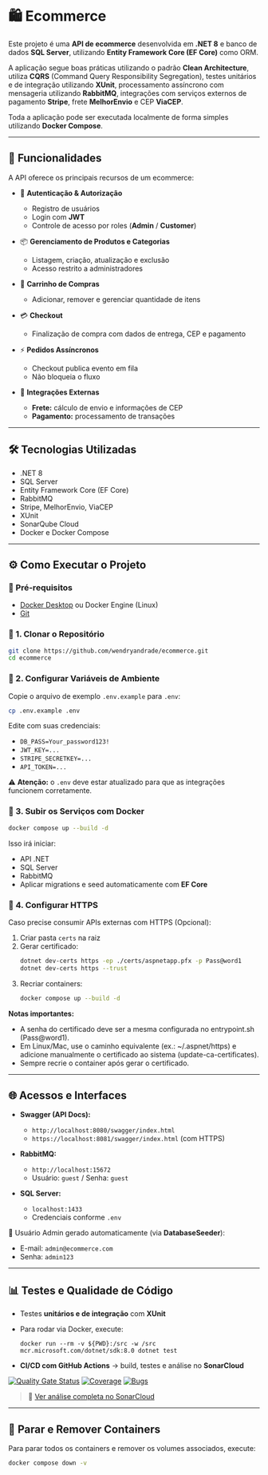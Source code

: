 # 🛍️ Ecommerce

Este projeto é uma **API de ecommerce** desenvolvida em **.NET 8** e banco de dados **SQL Server**, utilizando **Entity Framework Core (EF Core)** como ORM.

A aplicação segue boas práticas utilizando o padrão **Clean Architecture**, utiliza **CQRS** (Command Query Responsibility Segregation), testes unitários e de integração utilizando **XUnit**, processamento assíncrono com mensageria utilizando **RabbitMQ**, integrações com serviços externos de pagamento **Stripe**, frete **MelhorEnvio** e CEP **ViaCEP**.

Toda a aplicação pode ser executada localmente de forma simples utilizando **Docker Compose**.

---

## 🚀 Funcionalidades

A API oferece os principais recursos de um ecommerce:

- 🔑 **Autenticação & Autorização**  
  - Registro de usuários  
  - Login com **JWT**  
  - Controle de acesso por roles (**Admin** / **Customer**)  

- 📦 **Gerenciamento de Produtos e Categorias**  
  - Listagem, criação, atualização e exclusão  
  - Acesso restrito a administradores  

- 🛒 **Carrinho de Compras**  
  - Adicionar, remover e gerenciar quantidade de itens  

- 💳 **Checkout**  
  - Finalização de compra com dados de entrega, CEP e pagamento  

- ⚡ **Pedidos Assíncronos**  
  - Checkout publica evento em fila 
  - Não bloqueia o fluxo  

- 🔗 **Integrações Externas**  
  - **Frete:** cálculo de envio e informações de CEP 
  - **Pagamento:** processamento de transações 

---

## 🛠️ Tecnologias Utilizadas

- .NET 8  
- SQL Server  
- Entity Framework Core (EF Core)  
- RabbitMQ  
- Stripe, MelhorEnvio, ViaCEP  
- XUnit   
- SonarQube Cloud
- Docker e Docker Compose

---

## ⚙️ Como Executar o Projeto

### 🔧 Pré-requisitos
- [Docker Desktop](https://www.docker.com/products/docker-desktop) ou Docker Engine (Linux)  
- [Git](https://git-scm.com/)  

### 📂 1. Clonar o Repositório
```bash
git clone https://github.com/wendryandrade/ecommerce.git
cd ecommerce
```

### 🔑 2. Configurar Variáveis de Ambiente
Copie o arquivo de exemplo `.env.example` para `.env`:
```bash
cp .env.example .env
```

Edite com suas credenciais:  
- `DB_PASS=Your_password123!`  
- `JWT_KEY=...`  
- `STRIPE_SECRETKEY=...`  
- `API_TOKEN=...`  

⚠️ **Atenção:** o `.env` deve estar atualizado para que as integrações funcionem corretamente.

### 🐳 3. Subir os Serviços com Docker
```bash
docker compose up --build -d
```
Isso irá iniciar:
- API .NET  
- SQL Server  
- RabbitMQ  
- Aplicar migrations e seed automaticamente com **EF Core**

### 🔐 4. Configurar HTTPS
Caso precise consumir APIs externas com HTTPS (Opcional):  
1. Criar pasta `certs` na raiz  
2. Gerar certificado:
   ```bash
   dotnet dev-certs https -ep ./certs/aspnetapp.pfx -p Pass@word1
   dotnet dev-certs https --trust
   ```
3. Recriar containers:
   ```bash
   docker compose up --build -d
   ```

**Notas importantes:**

- A senha do certificado deve ser a mesma configurada no entrypoint.sh (Pass@word1).
- Em Linux/Mac, use o caminho equivalente (ex.: ~/.aspnet/https) e adicione manualmente o certificado ao sistema (update-ca-certificates).
- Sempre recrie o container após gerar o certificado.
---

## 🌐 Acessos e Interfaces

- **Swagger (API Docs):**  
  - `http://localhost:8080/swagger/index.html`  
  - `https://localhost:8081/swagger/index.html` (com HTTPS)  

- **RabbitMQ:**  
  - `http://localhost:15672`  
  - Usuário: `guest` / Senha: `guest`  

- **SQL Server:**  
  - `localhost:1433`  
  - Credenciais conforme `.env`  

🔑 Usuário Admin gerado automaticamente (via **DatabaseSeeder**):  
- E-mail: `admin@ecommerce.com`  
- Senha: `admin123`  

---

## 📊 Testes e Qualidade de Código

- Testes **unitários e de integração** com **XUnit**  

- Para rodar via Docker, execute:

  `docker run --rm -v ${PWD}:/src -w /src mcr.microsoft.com/dotnet/sdk:8.0 dotnet test`

- **CI/CD com GitHub Actions** → build, testes e análise no **SonarCloud**  

 
[![Quality Gate Status](https://sonarcloud.io/api/project_badges/measure?project=wendryandrade_ecommerce&metric=alert_status)](https://sonarcloud.io/summary/new_code?id=wendryandrade_ecommerce)
[![Coverage](https://sonarcloud.io/api/project_badges/measure?project=wendryandrade_ecommerce&metric=coverage)](https://sonarcloud.io/summary/new_code?id=wendryandrade_ecommerce)
[![Bugs](https://sonarcloud.io/api/project_badges/measure?project=wendryandrade_ecommerce&metric=bugs)](https://sonarcloud.io/summary/new_code?id=wendryandrade_ecommerce)

> 🔗 [Ver análise completa no SonarCloud](https://sonarcloud.io/project/overview?id=wendryandrade_ecommerce)

---

## 🛑 Parar e Remover Containers

Para parar todos os containers e remover os volumes associados, execute:

```bash
docker compose down -v
```
